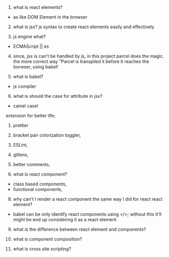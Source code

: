 1. what is react elements?

- as like DOM Element in the browser

2. what is jsx?
   js syntax to create react elements easily and effectively

3. js engine what?

- ECMAScript || es

4. since, jsx is can't be handled by js, in this project parcel does the magic. the more correct way "Parcel is transpiled it before it reaches the borwser, using babel!

5. what is babel?

- js compiler

6. what is should the case for attribute in jsx?

- camel case!

extension for better life;

1. prettier
2. bracket pair colorization toggler,
3. ESLint,
4. gitlens,
5. better comments,

6. what is react component?

- class based components,
- functional components,

8. why can't I render a react component the same way I did for react react element?

- babel can be only identify react components using </>; without this it'll might be end up considering it as a react element

9. what is the difference between react element and components?

10. what is component composition?

11. what is cross site scripting?
